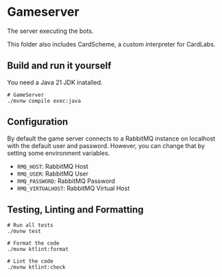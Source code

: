 # Gameserver

The server executing the bots.

This folder also includes CardScheme, a custom interpreter for CardLabs.

## Build and run it yourself

You need a Java 21 JDK inatalled.

```
# GameServer
./mvnw compile exec:java
```

## Configuration

By default the game server connects to a RabbitMQ instance on localhost with the default user and password.
However, you can change that by setting some environment variables.

- `RMQ_HOST`:  RabbitMQ Host
- `RMQ_USER`: RabbitMQ User
- `RMQ_PASSWORD`: RabbitMQ Password
- `RMQ_VIRTUALHOST`: RabbitMQ Virtual Host

## Testing, Linting and Formatting

```
# Run all tests
./mvnw test

# Format the code
./mvnw ktlint:format

# Lint the code
./mvnw ktlint:check
```